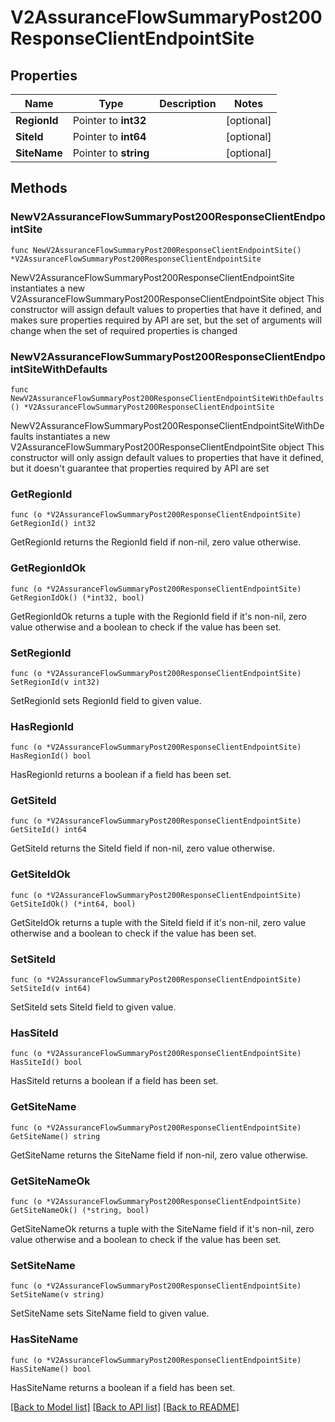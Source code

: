 # V2AssuranceFlowSummaryPost200ResponseClientEndpointSite

## Properties

Name | Type | Description | Notes
------------ | ------------- | ------------- | -------------
**RegionId** | Pointer to **int32** |  | [optional] 
**SiteId** | Pointer to **int64** |  | [optional] 
**SiteName** | Pointer to **string** |  | [optional] 

## Methods

### NewV2AssuranceFlowSummaryPost200ResponseClientEndpointSite

`func NewV2AssuranceFlowSummaryPost200ResponseClientEndpointSite() *V2AssuranceFlowSummaryPost200ResponseClientEndpointSite`

NewV2AssuranceFlowSummaryPost200ResponseClientEndpointSite instantiates a new V2AssuranceFlowSummaryPost200ResponseClientEndpointSite object
This constructor will assign default values to properties that have it defined,
and makes sure properties required by API are set, but the set of arguments
will change when the set of required properties is changed

### NewV2AssuranceFlowSummaryPost200ResponseClientEndpointSiteWithDefaults

`func NewV2AssuranceFlowSummaryPost200ResponseClientEndpointSiteWithDefaults() *V2AssuranceFlowSummaryPost200ResponseClientEndpointSite`

NewV2AssuranceFlowSummaryPost200ResponseClientEndpointSiteWithDefaults instantiates a new V2AssuranceFlowSummaryPost200ResponseClientEndpointSite object
This constructor will only assign default values to properties that have it defined,
but it doesn't guarantee that properties required by API are set

### GetRegionId

`func (o *V2AssuranceFlowSummaryPost200ResponseClientEndpointSite) GetRegionId() int32`

GetRegionId returns the RegionId field if non-nil, zero value otherwise.

### GetRegionIdOk

`func (o *V2AssuranceFlowSummaryPost200ResponseClientEndpointSite) GetRegionIdOk() (*int32, bool)`

GetRegionIdOk returns a tuple with the RegionId field if it's non-nil, zero value otherwise
and a boolean to check if the value has been set.

### SetRegionId

`func (o *V2AssuranceFlowSummaryPost200ResponseClientEndpointSite) SetRegionId(v int32)`

SetRegionId sets RegionId field to given value.

### HasRegionId

`func (o *V2AssuranceFlowSummaryPost200ResponseClientEndpointSite) HasRegionId() bool`

HasRegionId returns a boolean if a field has been set.

### GetSiteId

`func (o *V2AssuranceFlowSummaryPost200ResponseClientEndpointSite) GetSiteId() int64`

GetSiteId returns the SiteId field if non-nil, zero value otherwise.

### GetSiteIdOk

`func (o *V2AssuranceFlowSummaryPost200ResponseClientEndpointSite) GetSiteIdOk() (*int64, bool)`

GetSiteIdOk returns a tuple with the SiteId field if it's non-nil, zero value otherwise
and a boolean to check if the value has been set.

### SetSiteId

`func (o *V2AssuranceFlowSummaryPost200ResponseClientEndpointSite) SetSiteId(v int64)`

SetSiteId sets SiteId field to given value.

### HasSiteId

`func (o *V2AssuranceFlowSummaryPost200ResponseClientEndpointSite) HasSiteId() bool`

HasSiteId returns a boolean if a field has been set.

### GetSiteName

`func (o *V2AssuranceFlowSummaryPost200ResponseClientEndpointSite) GetSiteName() string`

GetSiteName returns the SiteName field if non-nil, zero value otherwise.

### GetSiteNameOk

`func (o *V2AssuranceFlowSummaryPost200ResponseClientEndpointSite) GetSiteNameOk() (*string, bool)`

GetSiteNameOk returns a tuple with the SiteName field if it's non-nil, zero value otherwise
and a boolean to check if the value has been set.

### SetSiteName

`func (o *V2AssuranceFlowSummaryPost200ResponseClientEndpointSite) SetSiteName(v string)`

SetSiteName sets SiteName field to given value.

### HasSiteName

`func (o *V2AssuranceFlowSummaryPost200ResponseClientEndpointSite) HasSiteName() bool`

HasSiteName returns a boolean if a field has been set.


[[Back to Model list]](../README.md#documentation-for-models) [[Back to API list]](../README.md#documentation-for-api-endpoints) [[Back to README]](../README.md)


